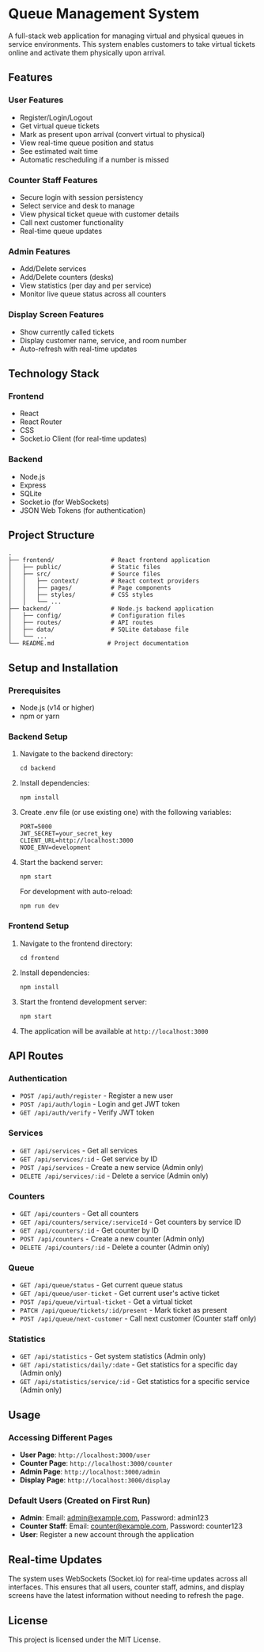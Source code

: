 # Queue Management System

A full-stack web application for managing virtual and physical queues in service environments. This system enables customers to take virtual tickets online and activate them physically upon arrival.

## Features

### User Features
- Register/Login/Logout
- Get virtual queue tickets
- Mark as present upon arrival (convert virtual to physical)
- View real-time queue position and status
- See estimated wait time
- Automatic rescheduling if a number is missed

### Counter Staff Features
- Secure login with session persistency
- Select service and desk to manage
- View physical ticket queue with customer details
- Call next customer functionality
- Real-time queue updates

### Admin Features
- Add/Delete services
- Add/Delete counters (desks)
- View statistics (per day and per service)
- Monitor live queue status across all counters

### Display Screen Features
- Show currently called tickets
- Display customer name, service, and room number
- Auto-refresh with real-time updates

## Technology Stack

### Frontend
- React
- React Router
- CSS
- Socket.io Client (for real-time updates)

### Backend
- Node.js
- Express
- SQLite
- Socket.io (for WebSockets)
- JSON Web Tokens (for authentication)

## Project Structure

```
.
├── frontend/                # React frontend application
│   ├── public/              # Static files
│   ├── src/                 # Source files
│   │   ├── context/         # React context providers
│   │   ├── pages/           # Page components
│   │   ├── styles/          # CSS styles
│   │   └── ...
├── backend/                 # Node.js backend application
│   ├── config/              # Configuration files
│   ├── routes/              # API routes
│   ├── data/                # SQLite database file
│   └── ...
└── README.md               # Project documentation
```

## Setup and Installation

### Prerequisites
- Node.js (v14 or higher)
- npm or yarn

### Backend Setup
1. Navigate to the backend directory:
   ```
   cd backend
   ```

2. Install dependencies:
   ```
   npm install
   ```

3. Create .env file (or use existing one) with the following variables:
   ```
   PORT=5000
   JWT_SECRET=your_secret_key
   CLIENT_URL=http://localhost:3000
   NODE_ENV=development
   ```

4. Start the backend server:
   ```
   npm start
   ```
   For development with auto-reload:
   ```
   npm run dev
   ```

### Frontend Setup
1. Navigate to the frontend directory:
   ```
   cd frontend
   ```

2. Install dependencies:
   ```
   npm install
   ```

3. Start the frontend development server:
   ```
   npm start
   ```

4. The application will be available at `http://localhost:3000`

## API Routes

### Authentication
- `POST /api/auth/register` - Register a new user
- `POST /api/auth/login` - Login and get JWT token
- `GET /api/auth/verify` - Verify JWT token

### Services
- `GET /api/services` - Get all services
- `GET /api/services/:id` - Get service by ID
- `POST /api/services` - Create a new service (Admin only)
- `DELETE /api/services/:id` - Delete a service (Admin only)

### Counters
- `GET /api/counters` - Get all counters
- `GET /api/counters/service/:serviceId` - Get counters by service ID
- `GET /api/counters/:id` - Get counter by ID
- `POST /api/counters` - Create a new counter (Admin only)
- `DELETE /api/counters/:id` - Delete a counter (Admin only)

### Queue
- `GET /api/queue/status` - Get current queue status
- `GET /api/queue/user-ticket` - Get current user's active ticket
- `POST /api/queue/virtual-ticket` - Get a virtual ticket
- `PATCH /api/queue/tickets/:id/present` - Mark ticket as present
- `POST /api/queue/next-customer` - Call next customer (Counter staff only)

### Statistics
- `GET /api/statistics` - Get system statistics (Admin only)
- `GET /api/statistics/daily/:date` - Get statistics for a specific day (Admin only)
- `GET /api/statistics/service/:id` - Get statistics for a specific service (Admin only)

## Usage

### Accessing Different Pages
- **User Page**: `http://localhost:3000/user`
- **Counter Page**: `http://localhost:3000/counter`
- **Admin Page**: `http://localhost:3000/admin`
- **Display Page**: `http://localhost:3000/display`

### Default Users (Created on First Run)
- **Admin**: Email: admin@example.com, Password: admin123
- **Counter Staff**: Email: counter@example.com, Password: counter123
- **User**: Register a new account through the application

## Real-time Updates
The system uses WebSockets (Socket.io) for real-time updates across all interfaces. This ensures that all users, counter staff, admins, and display screens have the latest information without needing to refresh the page.

## License
This project is licensed under the MIT License.